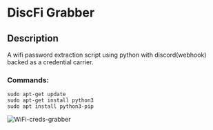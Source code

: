 # DiscFi Grabber
## Description 
A wifi password extraction script using python with discord(webhook) backed as a credential carrier.

### Commands:
```
sudo apt-get update
sudo apt-get install python3
sudo apt install python3-pip
```

![WiFi-creds-grabber](https://user-images.githubusercontent.com/90444898/183304048-4b16ec17-7d33-40eb-9285-af54351ad3dc.jpg)
